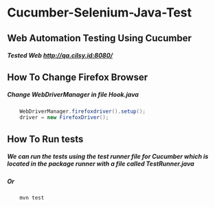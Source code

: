 # Cucumber-Selenium-Java-Test

## Web Automation Testing Using Cucumber

##### Tested Web http://qa.cilsy.id:8080/

## How To Change Firefox Browser
##### Change WebDriverManager in file Hook.java

```java 
    WebDriverManager.firefoxdriver().setup();
    driver = new FirefoxDriver();
```

## How To Run tests
##### We can run the tests using the test runner file for Cucumber which is located in the package runner with a file called TestRunner.java
##### Or
``` 
    mvn test
```
